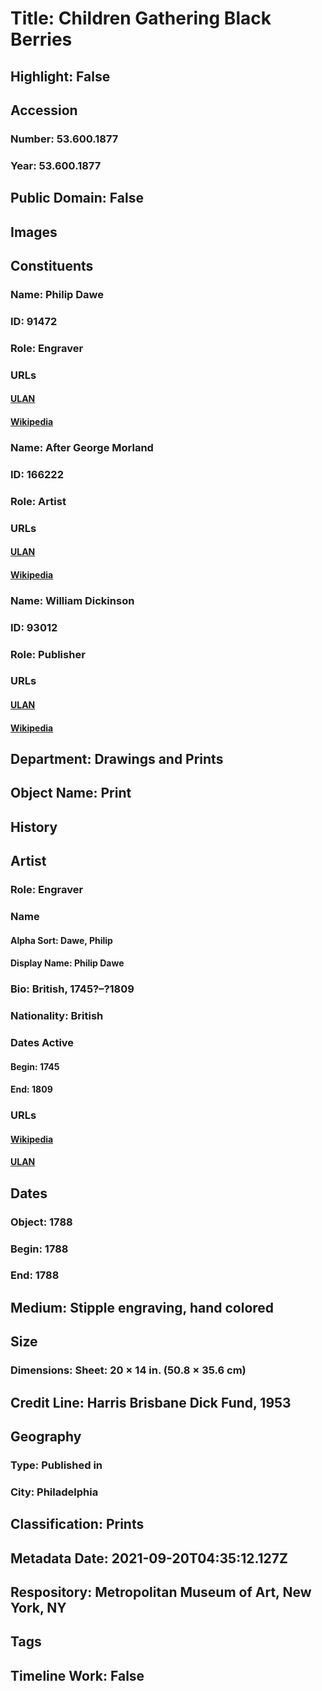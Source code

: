 # Title: Children Gathering Black Berries
## Highlight: False
## Accession
### Number: 53.600.1877
### Year: 53.600.1877
## Public Domain: False
## Images
## Constituents
### Name: Philip Dawe
### ID: 91472
### Role: Engraver
### URLs
#### [ULAN](http://vocab.getty.edu/page/ulan/500014555)
#### [Wikipedia](https://www.wikidata.org/wiki/Q7183431)
### Name: After George Morland
### ID: 166222
### Role: Artist
### URLs
#### [ULAN](http://vocab.getty.edu/page/ulan/500031295)
#### [Wikipedia](https://www.wikidata.org/wiki/Q2405427)
### Name: William Dickinson
### ID: 93012
### Role: Publisher
### URLs
#### [ULAN](http://vocab.getty.edu/page/ulan/500011871)
#### [Wikipedia](https://www.wikidata.org/wiki/Q16857261)
## Department: Drawings and Prints
## Object Name: Print
## History
## Artist
### Role: Engraver
### Name
#### Alpha Sort: Dawe, Philip
#### Display Name: Philip Dawe
### Bio: British, 1745?–?1809
### Nationality: British
### Dates Active
#### Begin: 1745
#### End: 1809
### URLs
#### [Wikipedia](https://www.wikidata.org/wiki/Q7183431)
#### [ULAN](http://vocab.getty.edu/page/ulan/500014555)
## Dates
### Object: 1788
### Begin: 1788
### End: 1788
## Medium: Stipple engraving, hand colored
## Size
### Dimensions: Sheet: 20 × 14 in. (50.8 × 35.6 cm)
## Credit Line: Harris Brisbane Dick Fund, 1953
## Geography
### Type: Published in
### City: Philadelphia
## Classification: Prints
## Metadata Date: 2021-09-20T04:35:12.127Z
## Respository: Metropolitan Museum of Art, New York, NY
## Tags
## Timeline Work: False